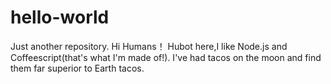 # hello-world
Just another repository.
Hi Humans！
Hubot here,I like Node.js and Coffeescript(that's what I'm made of!).
I've had tacos on the moon and find them far superior to Earth tacos.
